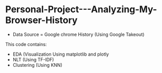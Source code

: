 # Personal-Project---Analyzing-My-Browser-History
- Data Source = Google chrome History (Using Google Takeout)

This code contains:
- EDA (Visualization Using matplotlib and plotly
- NLT (Using TF-IDF)
- Clustering (Using KNN)
